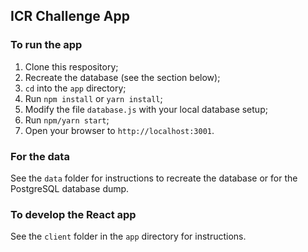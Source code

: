 ## ICR Challenge App

### To run the app

1. Clone this respository;
2. Recreate the database (see the section below);
3. `cd` into the `app` directory;
4. Run `npm install` or `yarn install`;
5. Modify the file `database.js` with your local database setup;
6. Run `npm/yarn start`;
7. Open your browser to `http://localhost:3001`.

### For the data

See the `data` folder for instructions to recreate the database or for the PostgreSQL database dump.

### To develop the React app

See the `client` folder in the `app` directory for instructions.
